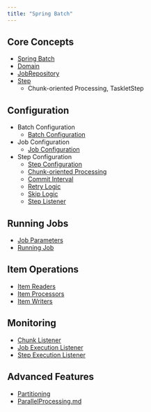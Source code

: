 ```yaml
---
title: "Spring Batch"
---
```


## Core Concepts

- [Spring Batch](SpringBatch/SpringBatch.md)
- [Domain](Domain/Domain.md)
- [JobRepository](JobRepository/JobRepository.md)
- [Step](Step/Step.md)
	- Chunk-oriented Processing, TaskletStep

## Configuration

- Batch Configuration
	- [Batch Configuration](Config/BatchConfig/BatchConfig.md)
- Job Configuration
	- [Job Configuration](Config/JobConfig/JobConfig/JobConfig.md)
- Step Configuration
	- [Step Configuration](Config/StepConfig/StepConfig/StepConfig.md)
	- [Chunk-oriented Processing](Config/StepConfig/Chunk-orientedProcessing/Chunk-orientedProcessing.md)
	- [Commit Interval](Config/StepConfig/CommitInterval/CommitInterval.md)
	- [Retry Logic](Config/StepConfig/RetryLogic/RetryLogic.md)
	- [Skip Logic](Config/StepConfig/SkipLogic/SkipLogic.md)
	- [Step Listener](Config/StepConfig/StepListener/StepListener.md)

## Running Jobs

- [Job Parameters](JobParameters/JobParameters.md)
- [Running Job](Config/RunningJob/RunningJob.md)

## Item Operations

- [Item Readers](ItemReaders/ItemReaders.md)
- [Item Processors](ItemProcessors/ItemProcessors.md)
- [Item Writers](ItemWriters/ItemWriters.md)

## Monitoring

- [Chunk Listener](Listener/ChunkListener/ChunkListener.md)
- [Job Execution Listener](Listener/JobExecutionListener.md)
- [Step Execution Listener](Listener/StepExecutionListener.md)

## Advanced Features

- [Partitioning](ParallelProcessing/Partitioning/Partitioning.md)
- [ParallelProcessing.md](ParallelProcessing/ParallelProcessing/ParallelProcessing.md)